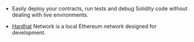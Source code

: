 - Easily deploy your contracts, run tests and debug Solidity code without dealing with live environments.

- [Hardhat](https://hardhat.org/) Network is a local Ethereum network designed for development.
